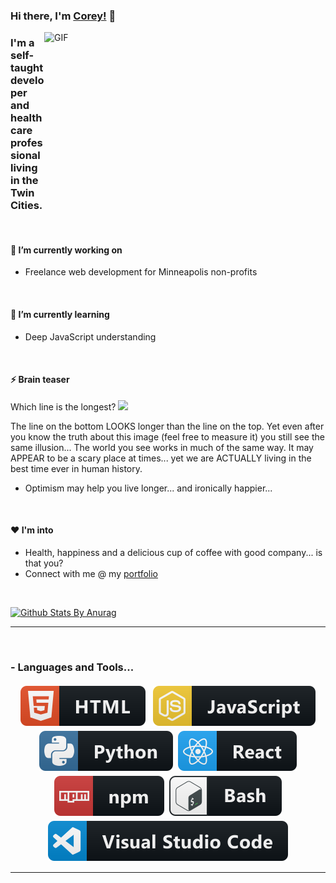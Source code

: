 ### Hi there, I'm [Corey!](https://hibenca.github.io/) 👋 

<img align="right" height="270px" width="450px" alt="GIF" src="https://www.reactiongifs.us/wp-content/uploads/2018/06/7M5g.gif" />

### I'm a self-taught developer and healthcare professional living in the Twin Cities.
<br/>

#### 🔭 I’m currently working on
- Freelance web development for Minneapolis non-profits
<br/>

#### 🌱 I’m currently learning
- Deep JavaScript understanding
<br/>

#### ⚡ Brain teaser
Which line is the longest?
<img src=https://i.postimg.cc/Rh4QF1VV/optical-illusions.jpg/>

The line on the bottom LOOKS longer than the line on the top. Yet even after you know the truth about this image (feel free to measure it) you still see the same illusion...
The world you see works in much of the same way. It may APPEAR to be a scary place at times... yet we are ACTUALLY living in the best time ever in human history.

- Optimism may help you live longer... and ironically happier...
<br/>

#### ❤️ I'm into
- Health, happiness and a delicious cup of coffee with good company... is that you?
- Connect with me @  my [portfolio](https://hibenca.github.io/#contact)

<br />

[![Github Stats By Anurag](https://github-readme-stats.vercel.app/api?username=hibenca&show_icons=true&title_color=fff&icon_color=79ff97&text_color=9f9f9f&bg_color=151515)](https://github.com/anuraghazra/github-readme-stats)

*************

<br />

### - Languages and Tools...

<p align="center">

<!-- For more icons please follow  https://github.com/MikeCodesDotNET/ColoredBadges -->

 <img src="https://raw.githubusercontent.com/8bithemant/8bithemant/master/svg/dev/languages/html.svg" alt="html" style="vertical-align:top; margin:4px">    
<img src="https://raw.githubusercontent.com/8bithemant/8bithemant/master/svg/dev/languages/js.svg" alt="js" style="vertical-align:top; margin:4px"><img src="https://raw.githubusercontent.com/8bithemant/8bithemant/master/svg/dev/languages/python.svg" alt="python" style="vertical-align:top; margin:4px"><img src="https://raw.githubusercontent.com/8bithemant/8bithemant/master/svg/dev/frameworks/react.svg" alt="react" style="vertical-align:top; margin:4px"><img src="https://raw.githubusercontent.com/8bithemant/8bithemant/master/svg/dev/services/npm.svg" alt="npm" style="vertical-align:top; margin:4px"><img src="https://raw.githubusercontent.com/8bithemant/8bithemant/master/svg/dev/tools/bash.svg" alt="bash" style="vertical-align:top; margin:4px"><img src="https://raw.githubusercontent.com/8bithemant/8bithemant/master/svg/dev/tools/visualstudio_code.svg" alt="vscode" style="vertical-align:top; margin:4px">

</p>

***********************************
